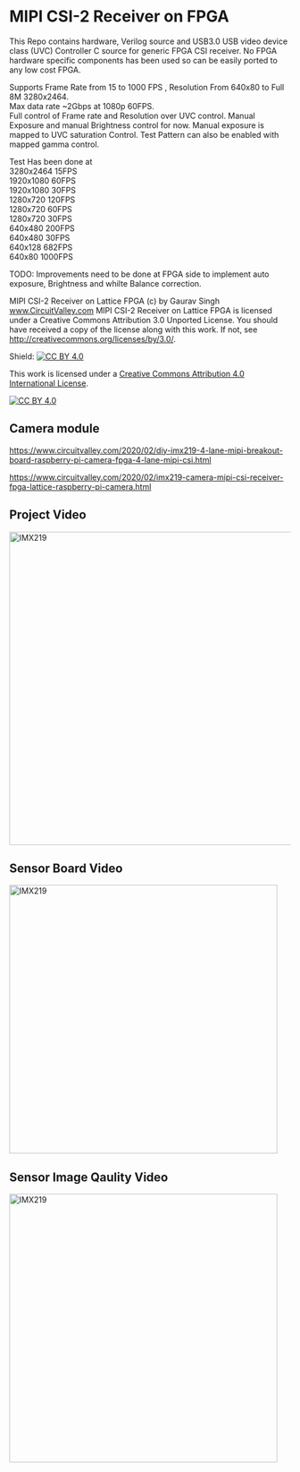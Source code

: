 # MIPI CSI-2 Receiver on FPGA

This Repo contains hardware, Verilog source and USB3.0 USB video device class (UVC) Controller C source for generic FPGA CSI receiver. No FPGA hardware specific components has been used so can be easily ported to any low cost FPGA. 

Supports Frame Rate from 15 to 1000 FPS , Resolution From 640x80 to Full 8M 3280x2464.<br>
Max data rate ~2Gbps at 1080p 60FPS. <br>
Full control of Frame rate and Resolution over UVC control. Manual Exposure and manual Brightness control for now. Manual exposure is mapped to UVC saturation Control. Test Pattern can also be enabled with mapped gamma control. 

Test Has been done at</br>
3280x2464 15FPS</br>
1920x1080 60FPS</br>
1920x1080 30FPS</br>
1280x720  120FPS</br>
1280x720  60FPS</br>
1280x720  30FPS</br>
640x480   200FPS</br>
640x480   30FPS</br>
640x128   682FPS</br>
640x80    1000FPS</br>

TODO: Improvements need to be done at FPGA side to implement auto exposure, Brightness and whilte Balance correction. 

MIPI CSI-2 Receiver on Lattice FPGA (c) by Gaurav Singh www.CircuitValley.com
MIPI CSI-2 Receiver on Lattice FPGA is licensed under a
Creative Commons Attribution 3.0 Unported License.
You should have received a copy of the license along with this
work.  If not, see <http://creativecommons.org/licenses/by/3.0/>.

Shield: [![CC BY 4.0][cc-by-shield]][cc-by]

This work is licensed under a [Creative Commons Attribution 4.0 International
License][cc-by].

[![CC BY 4.0][cc-by-image]][cc-by]

[cc-by]: http://creativecommons.org/licenses/by/4.0/
[cc-by-image]: https://i.creativecommons.org/l/by/4.0/88x31.png
[cc-by-shield]: https://img.shields.io/badge/License-CC%20BY%204.0-lightgrey.svg

## Camera module 

https://www.circuitvalley.com/2020/02/diy-imx219-4-lane-mipi-breakout-board-raspberry-pi-camera-fpga-4-lane-mipi-csi.html

https://www.circuitvalley.com/2020/02/imx219-camera-mipi-csi-receiver-fpga-lattice-raspberry-pi-camera.html




## Project Video
<a href="https://www.youtube.com/watch?v=HxytsTGWODs">
<img src="https://raw.githubusercontent.com/circuitvalley/mipi_csi_receiver_FPGA/master/Hardware/Lattice%20MachXO3%20USB3%20FX3%20Interface%20Board/diy_imx219_mipi_csi_camera_fpga_machxo3lf.JPG" alt="IMX219" width="830" height="560">
</a>



## Sensor Board Video 
<a href="https://www.youtube.com/watch?v=GFmE3KYa5zs">
<img src="https://raw.githubusercontent.com/circuitvalley/mipi_csi_receiver_FPGA/master/Hardware/IMX219/diy_imx219_board_4_lane_mipi_csi_raspberrypi_camera_fpga_mipi_csi%20(3)%20(1).JPG " alt="IMX219" width="480" height="480">
</a>


## Sensor Image Qaulity Video 

<a href="https://www.youtube.com/watch?v=uRaHXo-Zu90">
<img src="https://github.com/circuitvalley/mipi_csi_receiver_FPGA/blob/master/Hardware/Lattice%20MachXO3%20USB3%20FX3%20Interface%20Board/Full_frame_imx219_image.png" alt="IMX219" width="480" height="480">
</a>

